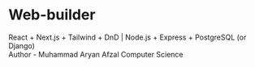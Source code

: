 # Web-builder
React + Next.js + Tailwind + DnD | Node.js + Express + PostgreSQL (or Django)
<br>
Author - Muhammad Aryan Afzal Computer Science
